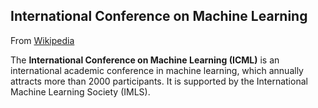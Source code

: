 ## International Conference on Machine Learning

From [Wikipedia](https://en.wikipedia.org/wiki/International_Conference_on_Machine_Learning)

The **International Conference on Machine Learning (ICML)** is an international academic conference in machine learning, which 
annually attracts more than 2000 participants. It is supported by the International Machine Learning Society (IMLS).

